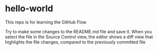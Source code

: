 # hello-world
This repo is for learning the GitHub Flow

Try to make some changes to the README.md file and save it. When you select the file in
the Source Control view, the editor shows a diff view that highlights the file changes,
compared to the previously committed file
